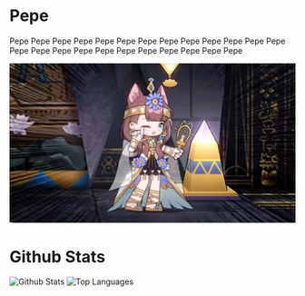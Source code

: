 # Pepe
Pepe Pepe Pepe Pepe Pepe Pepe Pepe Pepe Pepe Pepe Pepe Pepe Pepe Pepe Pepe Pepe Pepe Pepe Pepe Pepe Pepe Pepe Pepe Pepe

![Pepe](assets/pepe-doodle.png)

# Github Stats
![Github Stats](https://github-readme-stats.vercel.app/api?username=Eipusino&count_private=true&show_icons=true&include_all_commits=true&hide_border=true&count_private=true&theme=transparent)
![Top Languages](https://github-readme-stats.vercel.app/api/top-langs/?username=Eipusino&show_icons=true&include_all_commits=true&hide_border=true&count_private=true&theme=transparent&langs_count=4)
